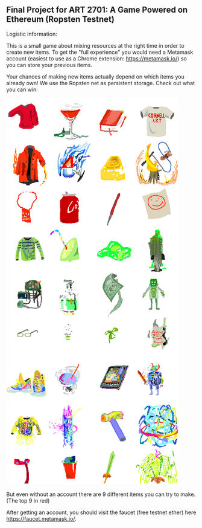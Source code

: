 Final Project for ART 2701: A Game Powered on Ethereum (Ropsten Testnet)
---------------
Logistic information:

This is a small game about mixing resources at the right time in order to create new items. To get the "full experience" you would need a Metamask account (easiest to use as a Chrome extension: https://metamask.io/) so you can store your previous items. 

Your chances of making new items actually depend on which items you already own! We use the Ropsten net as persistent storage. Check out what you can win:

![alt text](/public/assets/won_items.png)

But even without an account there are 9 different items you can try to make. (The top 9 in red)


After getting an account, you should visit the faucet (free testnet ether) here https://faucet.metamask.io/. 
